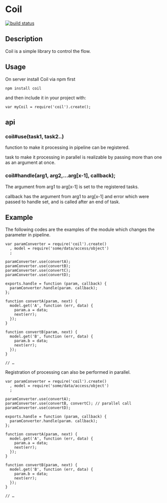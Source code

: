 Coil
===

[![build status](https://secure.travis-ci.org/nazomikan/CoilJS.png)](http://travis-ci.org/nazomikan/CoilJS)

## Description

Coil is a simple library to control the flow.


## Usage

On server install Coil via npm first

    npm install coil

and then include it in your project with:

    var myCoil = require('coil').create();


## api

### coil#use(task1, task2..)
function to make it processing in pipeline can be registered.

task to make it processing in parallel is realizable by passing more than one as an argument at once.


### coil#handle(arg1, arg2,…arg[x-1], callback);
The argument from arg1 to arg[x-1] is set to the registered tasks.

callback has the argument from arg1 to arg[x-1] and error which were passed to handle set, and is called after an end of task.


## Example
The following codes are the examples of the module which changes the parameter in pipeline.

    var paramConverter = require('coil').create()
      , model = require('some/data/access/object')
      ;

    paramConverter.use(convertA);
    paramConverter.use(convertB);
    paramConverter.use(convertC);
    paramConverter.use(convertD);

    exports.handle = function (param, callback) {
      paramConverter.handle(param. callback);
    };

    function convertA(param, next) {
      model.get('A', function (err, data) {
        param.a = data;
        next(err);
      });
    }

    function convertB(param, next) {
      model.get('B', function (err, data) {
        param.b = data;
        next(err);
      });
    }

    // …


Registration of processing can also be performed in parallel.

    var paramConverter = require('coil').create()
      , model = require('some/data/access/object')
      ;

    paramConverter.use(convertA);
    paramConverter.use(convertB, convertC); // parallel call
    paramConverter.use(convertD);

    exports.handle = function (param, callback) {
      paramConverter.handle(param. callback);
    };

    function convertA(param, next) {
      model.get('A', function (err, data) {
        param.a = data;
        next(err);
      });
    }

    function convertB(param, next) {
      model.get('B', function (err, data) {
        param.b = data;
        next(err);
      });
    }

    // …


